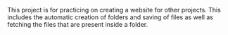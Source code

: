 This project is for practicing on creating a website for other projects. This includes the automatic creation of folders and saving of files as well as fetching the files that are present inside a folder.
